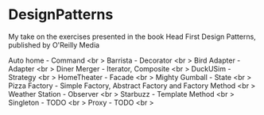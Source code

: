 # DesignPatterns
My take on the exercises presented in the book Head First Design Patterns, published by O'Reilly Media

Auto home - Command <br \>
Barrista - Decorator <br \>
Bird Adapter - Adapter <br \>
Diner Merger - Iterator, Composite <br \>
DuckUSim - Strategy <br \>
HomeTheater - Facade <br \>
Mighty Gumball - State <br \>
Pizza Factory - Simple Factory, Abstract Factory and Factory Method <br \>
Weather Station - Observer <br \>
Starbuzz - Template Method <br \>
Singleton - TODO <br \>
Proxy - TODO <br \>
